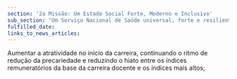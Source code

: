 ```yaml
---
section: '2a Missão: Um Estado Social Forte, Moderno e Inclusivo'
sub_section: "Um Serviço Nacional de Saúde universal, forte e resiliente"
fulfilled_date:
links_to_news_articles:
---
```


Aumentar a atratividade no início da carreira, continuando o ritmo de redução da precariedade e reduzindo o hiato entre os índices remuneratórios da base da carreira docente e os índices mais altos;